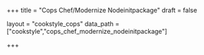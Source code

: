 +++
title = "Cops Chef/Modernize Nodeinitpackage"
draft = false

layout = "cookstyle_cops"
data_path = ["cookstyle","cops_chef_modernize_nodeinitpackage"]

+++

<!-- The content of this page is automatically generated from the
cops_chef_modernize_nodeinitpackage.yml file in github.com/chef/cookstyle/docs-chef-io/data/cookstyle. -->
